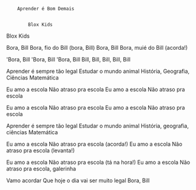 
        Aprender é Bom Demais
    

            Blox Kids
        

Blox Kids

Bora, Bill
Bora, fio do Bill (bora, Bill)
Bora, Bill
Bora, muié do Bill (acorda!)

'Bora, Bill
'Bora, Bill
'Bora, Bill
Bill, Bill, Bill, Bill, Bill

Aprender é sempre tão legal
Estudar o mundo animal
História, Geografia, Ciências
Matemática

Eu amo a escola
Não atraso pra escola
Eu amo a escola
Não atraso pra escola

Eu amo a escola
Não atraso pra escola
Eu amo a escola
Não atraso pra escola

Aprender é sempre tão legal
Estudar o mundo animal
História, geografia, ciências
Matemática

Eu amo a escola
Não atraso pra escola (acorda!)
Eu amo a escola
Não atraso pra escola (levanta!)

Eu amo a escola
Não atraso pra escola (tá na hora!)
Eu amo a escola
Não atraso pra escola, galerinha

Vamo acordar
Que hoje o dia vai ser muito legal
Bora, Bill
